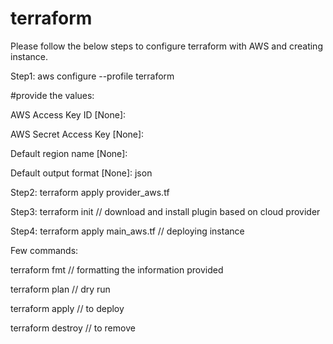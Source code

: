 # terraform
Please follow the below steps to configure terraform with AWS and creating instance.

Step1: aws configure --profile terraform

#provide the values:

AWS Access Key ID [None]: <Access Key Id>
  
AWS Secret Access Key [None]: <Secret Access Key>
  
Default region name [None]: <Region>
  
Default output format [None]: json


Step2: terraform apply provider_aws.tf 

Step3: terraform init // download and install plugin based on cloud provider

Step4: terraform apply main_aws.tf // deploying instance

Few commands:

terraform fmt // formatting the information provided 

terraform plan // dry run

terraform apply // to deploy

terraform destroy //  to remove
